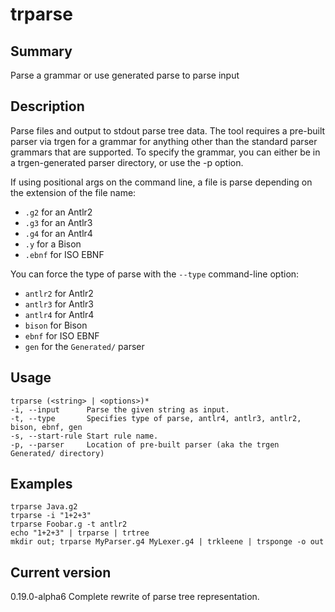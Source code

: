 # trparse

## Summary

Parse a grammar or use generated parse to parse input

## Description

Parse files and output to stdout parse tree data.
The tool requires a pre-built parser via trgen for a grammar
for anything other than the standard parser grammars that
are supported. To specify the grammar, you can either
be in a trgen-generated parser directory, or use the -p option.

If using positional args on the command line, a file is parse
depending on the extension of the file name:

* `.g2` for an Antlr2
* `.g3` for an Antlr3
* `.g4` for an Antlr4
* `.y` for a Bison
* `.ebnf` for ISO EBNF

You can force the type of parse with
the `--type` command-line option:

* `antlr2` for Antlr2
* `antlr3` for Antlr3
* `antlr4` for Antlr4
* `bison` for Bison
* `ebnf` for ISO EBNF
* `gen` for the `Generated/` parser

## Usage
    
    trparse (<string> | <options>)*
    -i, --input      Parse the given string as input.
    -t, --type       Specifies type of parse, antlr4, antlr3, antlr2, bison, ebnf, gen 
    -s, --start-rule Start rule name.
    -p, --parser     Location of pre-built parser (aka the trgen Generated/ directory)

## Examples

    trparse Java.g2
    trparse -i "1+2+3"
    trparse Foobar.g -t antlr2
    echo "1+2+3" | trparse | trtree
    mkdir out; trparse MyParser.g4 MyLexer.g4 | trkleene | trsponge -o out

## Current version

0.19.0-alpha6 Complete rewrite of parse tree representation.
